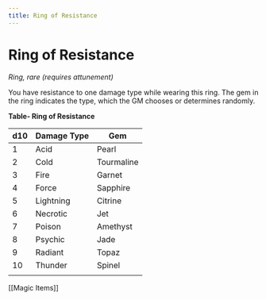 ---title: Ring of Resistance---
# Ring of Resistance

*Ring, rare (requires attunement)*

You have resistance to one damage type while wearing this ring. The gem in the ring indicates the type, which the GM chooses or determines randomly.

**Table- Ring of Resistance**

| d10 | Damage Type | Gem        |
|-----|-------------|------------|
| 1   | Acid        | Pearl      |
| 2   | Cold        | Tourmaline |
| 3   | Fire        | Garnet     |
| 4   | Force       | Sapphire   |
| 5   | Lightning   | Citrine    |
| 6   | Necrotic    | Jet        |
| 7   | Poison      | Amethyst   |
| 8   | Psychic     | Jade       |
| 9   | Radiant     | Topaz      |
| 10  | Thunder     | Spinel     |
|     |             |            |


[[Magic Items]]
